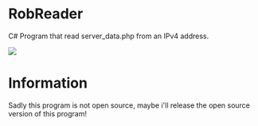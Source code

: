 # RobReader
C# Program that read server_data.php from an IPv4 address.

![](https://github.com/robertas64/RobReader/blob/main/Readed.PNG) 

# Information
Sadly this program is not open source, maybe i'll release the open source version of this program!
